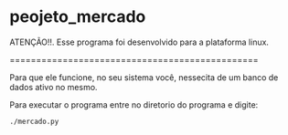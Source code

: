 # peojeto_mercado

ATENÇÃO!!. Esse programa foi desenvolvido para a plataforma linux.

===============================================

Para que ele funcione,  no seu sistema você,
nessecita de um banco de dados ativo no mesmo.

Para executar o programa entre no diretorio do programa e digite:

	./mercado.py
